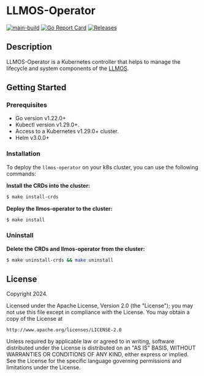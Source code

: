 # LLMOS-Operator
[![main-build](https://github.com/llmos-ai/llmos-operator/actions/workflows/main-release.yaml/badge.svg)](https://github.com/llmos-ai/llmos-operator/actions/workflows/main-release.yaml)
[![Go Report Card](https://goreportcard.com/badge/github.com/llmos-ai/llmos-operator)](https://goreportcard.com/report/github.com/llmos-ai/llmos-operator)
[![Releases](https://img.shields.io/github/release/llmos-ai/llmos-operator.svg)](https://github.com/llmos-ai/llmos-operator/releases)

## Description
LLMOS-Operator is a Kubernetes controller that helps to manage the lifecycle and system components of the [LLMOS](https://github.com/llmos-ai/llmos).

## Getting Started

### Prerequisites
- Go version v1.22.0+
- Kubectl version v1.29.0+.
- Access to a Kubernetes v1.29.0+ cluster.
- Helm v3.0.0+

### Installation
To deploy the `llmos-operator` on your k8s cluster, you can use the following commands:

**Install the CRDs into the cluster:**

```sh
$ make install-crds
```

**Deploy the llmos-operator to the cluster:**

```sh
$ make install
```

### Uninstall
**Delete the CRDs and llmos-operator from the cluster:**

```sh
$ make uninstall-crds && make uninstall
```

## License

Copyright 2024.

Licensed under the Apache License, Version 2.0 (the "License");
you may not use this file except in compliance with the License.
You may obtain a copy of the License at

    http://www.apache.org/licenses/LICENSE-2.0

Unless required by applicable law or agreed to in writing, software
distributed under the License is distributed on an "AS IS" BASIS,
WITHOUT WARRANTIES OR CONDITIONS OF ANY KIND, either express or implied.
See the License for the specific language governing permissions and
limitations under the License.


